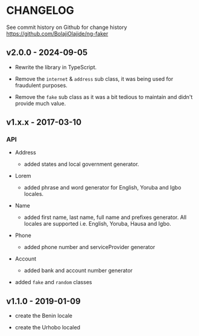 # CHANGELOG

See commit history on Github for change history
https://github.com/BolajiOlajide/ng-faker

## v2.0.0 - 2024-09-05

- Rewrite the library in TypeScript.

- Remove the `internet` & `address` sub class, it was being used for fraudulent purposes.

- Remove the `fake` sub class as it was a bit tedious to maintain and didn't provide much value.

## v1.x.x - 2017-03-10

### API

- Address

  - added states and local government generator.

- Lorem

  - added phrase and word generator for English, Yoruba and Igbo locales.

- Name

  - added first name, last name, full name and prefixes generator. All locales are supported i.e. English, Yoruba, Hausa and Igbo.

- Phone

  - added phone number and serviceProvider generator

- Account

  - added bank and account number generator

- added `fake` and `random` classes

## v1.1.0 - 2019-01-09

- create the Benin locale

- create the Urhobo localed
